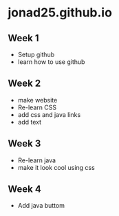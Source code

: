 # jonad25.github.io

## Week 1
- Setup github
- learn how to use github

## Week 2
- make website
- Re-learn CSS
- add css and java links
- add text

## Week 3
- Re-learn java
- make it look cool using css

## Week 4
- Add java buttom
